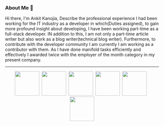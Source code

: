 ### About Me 👋

Hi there, I'm Ankit Kanojia, Describe the professional experience I had been working for the IT industry as a developer in which(Duties assigned), to gain more profound insight about developing, I have been working part-time as a full-stack developer. IN addition to this, I am not only a part-time article writer but also work as a blog writer(technical blog writer). Furthermore, to contribute with the developer community I am currently I am working as a contributor with them. As I have done manifold tasks efficiently and effectively I awarded twice with the employer of the month category in my present company.

------------

<p align="center">
<a target="_blank" href="https://www.c-sharpcorner.com/members/ankitkanojia"><img src="https://i.stack.imgur.com/WfoYi.png" width="80" /></a>&nbsp;&nbsp;<a href="https://dev.to/ankitkanojia" target="_blank" ><img src="https://i.stack.imgur.com/45ftX.png" width="80" /></a>&nbsp;&nbsp;<a href="https://stackoverflow.com/users/5783700/ankitkanojia" target="_blank" ><img src="https://imgur.com/a/JYSVGW3" width="80" /></a>&nbsp;&nbsp;<a target="_blank"  href="https://www.fiverr.com/riowebs"><img src="https://i.stack.imgur.com/CfAvX.png" width="80" /></a>&nbsp;&nbsp;<a href="https://www.freelancer.in/u/weborchid" target="_blank" ><img src="https://i.stack.imgur.com/L9dyQ.png" width="80" /></a>&nbsp;&nbsp;<a href="https://www.linkedin.com/in/ankitkanojia" target="_blank" ><img src="https://i.stack.imgur.com/mbmu0.png" width="80" /></a>
</p>

<!--
**ankitkanojia/ankitkanojia** is a ✨ _special_ ✨ repository because its `README.md` (this file) appears on your GitHub profile.

Here are some ideas to get you started:

- 🔭 I’m currently working on ...
- 🌱 I’m currently learning ...
- 👯 I’m looking to collaborate on ...
- 🤔 I’m looking for help with ...
- 💬 Ask me about ...
- 📫 How to reach me: ...
- 😄 Pronouns: ...
- ⚡ Fun fact: ...
-->
